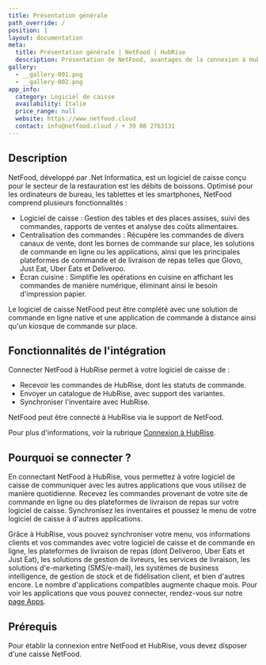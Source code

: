 ```yaml
---
title: Présentation générale
path_override: /
position: 1
layout: documentation
meta:
  title: Présentation générale | NetFood | HubRise
  description: Présentation de NetFood, avantages de la connexion à HubRise, fonctionnalités de l'intégration. Synchronisez les données entre votre logiciel de caisse et vos autres applications.
gallery:
  - __gallery-001.png
  - __gallery-002.png
app_info:
  category: Logiciel de caisse
  availability: Italie
  price_range: null
  website: https://www.netfood.cloud
  contact: info@netfood.cloud / + 39 08 2763131
---
```


## Description

NetFood, développé par .Net Informatica, est un logiciel de caisse conçu pour le secteur de la restauration est les débits de boissons. Optimisé pour les ordinateurs de bureau, les tablettes et les smartphones, NetFood comprend plusieurs fonctionnalités :

- Logiciel de caisse : Gestion des tables et des places assises, suivi des commandes, rapports de ventes et analyse des coûts alimentaires.
- Centralisation des commandes : Récupère les commandes de divers canaux de vente, dont les bornes de commande sur place, les solutions de commande en ligne ou les applications, ainsi que les principales plateformes de commande et de livraison de repas telles que Glovo, Just Eat, Uber Eats et Deliveroo.
- Écran cuisine : Simplifie les opérations en cuisine en affichant les commandes de manière numérique, éliminant ainsi le besoin d'impression papier.

Le logiciel de caisse NetFood peut être complété avec une solution de commande en ligne native et une application de commande à distance ainsi qu'un kiosque de commande sur place.

## Fonctionnalités de l'intégration

Connecter NetFood à HubRise permet à votre logiciel de caisse de :

- Recevoir les commandes de HubRise, dont les statuts de commande.
- Envoyer un catalogue de HubRise, avec support des variantes.
- Synchroniser l'inventaire avec HubRise.

NetFood peut être connecté à HubRise via le support de NetFood.

Pour plus d'informations, voir la rubrique [Connexion à HubRise](/apps/netfood/connect-hubrise).

## Pourquoi se connecter ?

En connectant NetFood à HubRise, vous permettez à votre logiciel de caisse de communiquer avec les autres applications que vous utilisez de manière quotidienne. Recevez les commandes provenant de votre site de commande en ligne ou des plateformes de livraison de repas sur votre logiciel de caisse. Synchronisez les inventaires et poussez le menu de votre logiciel de caisse à d'autres applications.

Grâce à HubRise, vous pouvez synchroniser votre menu, vos informations clients et vos commandes avec votre logiciel de caisse et de commande en ligne, les plateformes de livraison de repas (dont Deliveroo, Uber Eats et Just Eat), les solutions de gestion de livreurs, les services de livraison, les solutions d'e-marketing (SMS/e-mail), les systèmes de business intelligence, de gestion de stock et de fidélisation client, et bien d'autres encore. Le nombre d'applications compatibles augmente chaque mois. Pour voir les applications que vous pouvez connecter, rendez-vous sur notre [page Apps](/apps).

## Prérequis

Pour établir la connexion entre NetFood et HubRise, vous devez disposer d'une caisse NetFood.
